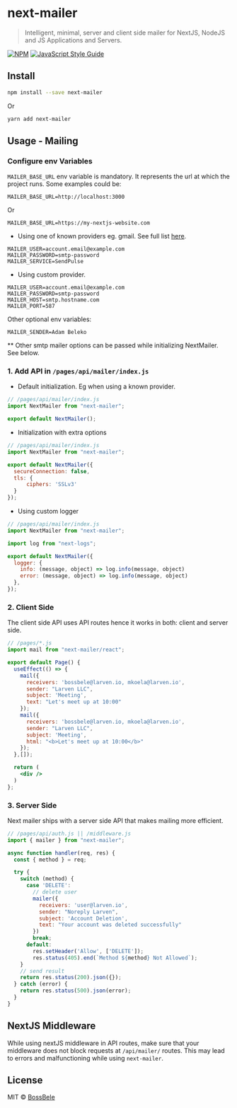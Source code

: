 # next-mailer

> Intelligent, minimal, server and client side mailer for NextJS, NodeJS and JS Applications and Servers.

[![NPM](https://img.shields.io/npm/v/next-mailer.svg)](https://www.npmjs.com/package/next-mailer) [![JavaScript Style Guide](https://img.shields.io/badge/code_style-standard-brightgreen.svg)](https://standardjs.com)

## Install

```bash
npm install --save next-mailer
```

Or

```bash
yarn add next-mailer
```

## Usage - Mailing

### Configure env Variables
`MAILER_BASE_URL` env variable is mandatory. It represents the url at which the project runs.
Some examples could be:
```env
MAILER_BASE_URL=http://localhost:3000
```
Or
```env
MAILER_BASE_URL=https://my-nextjs-website.com
```

- Using one of known providers eg. gmail. See full list [here](https://nodemailer.com/smtp/well-known/).

```env
MAILER_USER=account.email@example.com
MAILER_PASSWORD=smtp-password
MAILER_SERVICE=SendPulse
```

- Using custom provider.

```env
MAILER_USER=account.email@example.com
MAILER_PASSWORD=smtp-password
MAILER_HOST=smtp.hostname.com
MAILER_PORT=587
```

Other optional env variables:
```env
MAILER_SENDER=Adam Beleko
```

** Other smtp mailer options can be passed while initializing NextMailer. See below.

### 1. Add API in `/pages/api/mailer/index.js`
- Default initialization. Eg when using a known provider.

```jsx
// /pages/api/mailer/index.js
import NextMailer from "next-mailer";

export default NextMailer();
```

- Initialization with extra options

```jsx
// /pages/api/mailer/index.js
import NextMailer from "next-mailer";

export default NextMailer({
  secureConnection: false,
  tls: {
      ciphers: 'SSLv3'
  }
});
```

- Using custom logger

```jsx
// /pages/api/mailer/index.js
import NextMailer from "next-mailer";

import log from "next-logs";

export default NextMailer({
  logger: {
    info: (message, object) => log.info(message, object)
    error: (message, object) => log.info(message, object)
  },
});
```

### 2. Client Side
The client side API uses API routes hence it works in both: client and server side.

```jsx
// /pages/*.js
import mail from "next-mailer/react";

export default Page() {
  useEffect(() => {
    mail({
      receivers: 'bossbele@larven.io, mkoela@larven.io',
      sender: "Larven LLC",
      subject: 'Meeting',
      text: "Let's meet up at 10:00"
    });
    mail({
      receivers: 'bossbele@larven.io, mkoela@larven.io',
      sender: "Larven LLC",
      subject: 'Meeting',
      html: "<b>Let's meet up at 10:00</b>"
    });
  },[]);

  return (
    <div />
  )
};
```

### 3. Server Side
Next mailer ships with a server side API that makes mailing more efficient.

```jsx
// /pages/api/auth.js || /middleware.js
import { mailer } from "next-mailer";

async function handler(req, res) {
  const { method } = req;

  try {
    switch (method) {
      case 'DELETE':
        // delete user
        mailer({
          receivers: 'user@larven.io',
          sender: "Noreply Larven",
          subject: 'Account Deletion',
          text: "Your account was deleted successfully"
        })
        break;
      default:
        res.setHeader('Allow', ['DELETE']);
        res.status(405).end(`Method ${method} Not Allowed`);
    }
    // send result
    return res.status(200).json({});
  } catch (error) {
    return res.status(500).json(error);
  }
}
```

## NextJS Middleware
While using nextJS middleware in API routes, make sure that your middleware does not block requests at `/api/mailer/` routes. This may lead to errors and malfunctioning while using `next-mailer`.

## License

MIT © [BossBele](https://github.com/BossBele)

